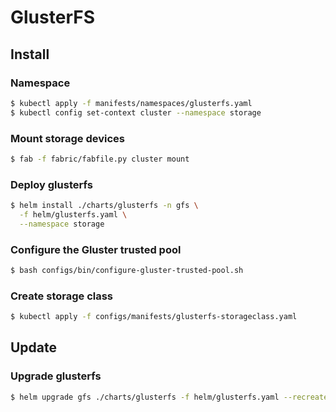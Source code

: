 # GlusterFS

## Install

### Namespace

```bash
$ kubectl apply -f manifests/namespaces/glusterfs.yaml
$ kubectl config set-context cluster --namespace storage
```

### Mount storage devices

```bash
$ fab -f fabric/fabfile.py cluster mount
```

### Deploy glusterfs

```bash
$ helm install ./charts/glusterfs -n gfs \
  -f helm/glusterfs.yaml \
  --namespace storage
```

### Configure the Gluster trusted pool

```bash
$ bash configs/bin/configure-gluster-trusted-pool.sh
```

### Create storage class

```bash
$ kubectl apply -f configs/manifests/glusterfs-storageclass.yaml
```

## Update

### Upgrade glusterfs

```bash
$ helm upgrade gfs ./charts/glusterfs -f helm/glusterfs.yaml --recreate-pods
```

